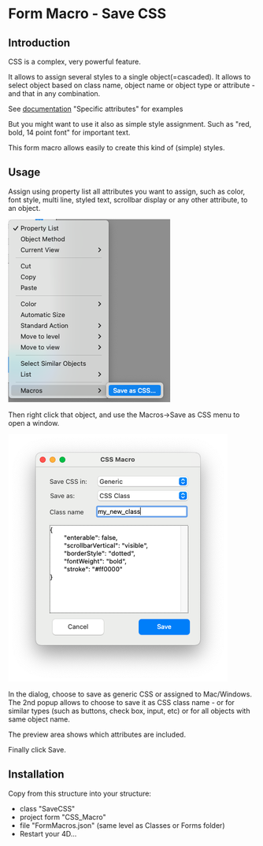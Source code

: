 # Form Macro - Save CSS

## Introduction

CSS is a complex, very powerful feature.

It allows to assign several styles to a single object(=cascaded).
It allows to select object based on class name, object name or object type or attribute - and that in any combination.

See [documentation](https://developer.4d.com/docs/FormEditor/stylesheets#class) "Specific attributes" for examples

But you might want to use it also as simple style assignment.
Such as "red, bold, 14 point font" for important text.

This form macro allows easily to create this kind of (simple) styles.

## Usage

Assign using property list all attributes you want to assign, such as color, font style, multi line, styled text, scrollbar display or any other attribute, to an object.

![Context menu](Documentation/macro.png)

Then right click that object, and use the Macros->Save as CSS menu to open a window.

![Dialog](Documentation/dialog.png)

In the dialog, choose to save as generic CSS or assigned to Mac/Windows.
The 2nd popup allows to choose to save it as CSS class name - or for similar types (such as buttons, check box, input, etc) or for all objects with same object name.

The preview area shows which attributes are included.

Finally click Save.

## Installation

Copy from this structure into your structure:
- class "SaveCSS"
- project form "CSS_Macro"
- file "FormMacros.json" (same level as Classes or Forms folder)
- Restart your 4D...